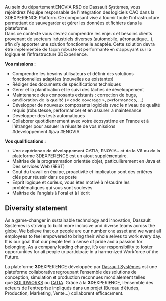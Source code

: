 Au sein du département ENOVIA R&D de Dassault Systèmes, vous rejoindrez l'équipe responsable de l'intégration des logiciels CAO dans la 3DEXPERIENCE Platform. Ce composant vise à fournir toute l'infrastructure permettant de sauvegarder et gérer les données et fichiers dans la plateforme.  
Dans ce contexte vous devrez comprendre les enjeux et besoins clients provenant de secteurs industriels diverses (automobile, aéronautique…), afin d’y apporter une solution fonctionnelle adaptée. Cette solution devra être implémentée de façon robuste et performante en s’appuyant sur la logique et l’infrastructure 3DExperience.

**Vos missions :**  
- Comprendre les besoins utilisateurs et définir des solutions fonctionnelles adaptées (nouvelles ou existantes)  
- Rédiger des documents de spécifications techniques  
- Gérer et la planification et le suivi des tâches de développement  
- Maintenance des composants existants : correction de bugs, amélioration de la qualité (« code coverage », performances, …)   
- Développer de nouveaux composants logiciels avec le niveau de qualité requis (robustesse, performance) et en assurer la maintenance  
- Développer des tests automatiques  
- Collaborer quotidiennement avec votre écosystème en France et à l'étranger pour assurer la réussite de vos missions  
#developpement #java #ENOVIA

**Vos qualifications :**  

- Une expérience de développement CATIA, ENOVIA.. et de la V6 ou de la plateforme 3DEXPERIENCE est un atout supplémentaire.  
- Maitrise de la programmation orientée objet, particulièrement en Java et Des services Web (REST)  
- Gout du travail en équipe, proactivité et implication sont des critères clés pour réussir dans ce poste  
- Esprit logique et curieux, vous êtes motivé à résoudre les problématiques qui vous sont soulevés  
- Maitrise de l'anglais à l'oral et à l'écrit

## Diversity statement

As a game-changer in sustainable technology and innovation, Dassault Systèmes is striving to build more inclusive and diverse teams across the globe. We believe that our people are our number one asset and we want all employees to feel empowered to bring their whole selves to work every day. It is our goal that our people feel a sense of pride and a passion for belonging. As a company leading change, it’s our responsibility to foster opportunities for all people to participate in a harmonized Workforce of the Future.



La plateforme **3D**EXPERIENCE développée par [Dassault Systèmes](https://www.visiativ.com/marque/dassault-systemes/) est une plateforme collaborative regroupant l’ensemble des solutions de conception, simulation et production reconnues mondialement telles que [SOLIDWORKS](https://www.visiativ.com/famille-produits/solidworks-pour-la-cao/) ou [CATIA](https://www.visiativ.com/famille-produits/catia/). Grâce à la **3D**EXPERIENCE, l’ensemble des acteurs de l’entreprise impliqués dans un projet (Bureau d’études, Production, Marketing, Vente…) collaborent efficacement.
